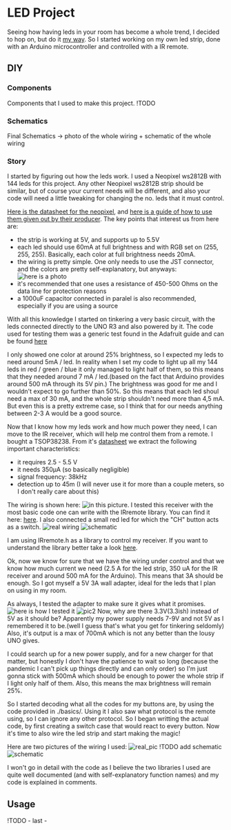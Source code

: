# LED Project

Seeing how having leds in your room has become a whole trend, I decided to hop on, but do it [my way](https://www.youtube.com/watch?v=qQzdAsjWGPg). So I started working on my own led strip, done with an Arduino microcontroller and controlled with a IR remote.

## DIY

### Components

Components that I used to make this project. !TODO

### Schematics 

Final Schematics  -> photo of the whole wiring + schematic of the whole wiring

### Story

I started by figuring out how the leds work. I used a Neopixel ws2812B with 144 leds for this project. Any other Neopixel ws2812B strip should be similar, but of course your current needs will be different, and also your code will need a little tweaking for changing the no. leds that it must control. 

[Here is the datasheet for the neopixel](https://d2j2m4p6r3pg95.cloudfront.net/module_files/led-cube/assets/datasheets/WS2812B.pdf), and [here is a guide of how to use them given out by their producer](https://components101.com/sites/default/files/component_datasheet/NeoPixel%20LEDs%20Datasheet.pdf). The key points that interest us from here are:

* the strip is working at 5V, and supports up to 5.5V
* each led should use 60mA at full brightness and with RGB set on (255, 255, 255). Basically, each color at full brightness needs 20mA.
* the wiring is pretty simple. One only needs to use the JST connector, and the colors are pretty self-explanatory, but anyways: ![here is a photo](./imgs/img1.jpg) 
* it's recommended that one uses a resistance of 450-500 Ohms on the data line for protection reasons
* a 1000uF capacitor connected in paralel is also recommended, especially if you are using a source

With all this knowledge I started on tinkering a very basic circuit, with the leds connected directly to the UNO R3 and also powered by it. The code used for testing them was a generic test found in the Adafruit guide and can be found [here](./src/basics/basic_test/basic_test.ino)

I only showed one color at around 25% brightness, so I expected my leds to need around 5mA / led. In reality when I set my code to light up all my 144 leds in red / green / blue it only managed to light half of them, so this means that they needed around 7 mA / led.(based on the fact that Arduino provides around 500 mA through its 5V pin.) The brightness was good for me and I wouldn't expect to go further than 50%. So this means that each led shoul need a max of 30 mA, and the whole strip shouldn't need more than 4,5 mA. But even this is a pretty extreme case, so I think that for our needs anything between 2-3 A would be a good source.

Now that I know how my leds work and how much power they need, I can move to the IR receiver, which will help me control them from a remote. I bought a TSOP38238. From it's [datasheet](https://www.sparkfun.com/datasheets/Sensors/Infrared/tsop382.pdf) we extract the following important characteristics: 

* it requires 2.5 - 5.5 V
* it needs 350µA (so basically negligible)
* signal frequency: 38kHz
* detection up to 45m (I will never use it for more than a couple meters, so I don't really care about this) 

The wiring is shown here: ![in this picture](./imgs/ir_wiring.jpg). I tested this receiver with the most basic code one can write with the IRremote library. You can find it here: [here](./src/basics/basic_ir_test/basic_ir_test.ino). I also connected a small red led for which the "CH" button acts as a switch. ![real wiring](./imgs/ir_led_wiring.jpg) ![schematic](./imgs/schematic_wiring.png) 

I am using IRremote.h as a library to control my receiver. If you want to understand the library better take a look [here](https://github.com/Arduino-IRremote/Arduino-IRremote/tree/master/src).

Ok, now we know for sure that we have the wiring under control and that we know how much current we need (2.5 A for the led strip, 350 uA for the IR receiver and around 500 mA for the Arduino). This means that 3A should be enough. So I got myself a 5V 3A wall adapter, ideal for the leds that I plan on using in my room.

As always, I tested the adapter to make sure it gives what it promises. ![here is how I tested it](./imgs/source_check.jpg) ![pic2](./imgs/source_check_led.jpg) Now, why are there 3.3V(3.3ish) instead of 5V as it should be? Apparently my power supply needs 7-9V and not 5V as I remembered it to be.(well I guess that's what you get for tinkering seldomly) Also, it's output is a max of 700mA which is not any better than the lousy UNO gives.

I could search up for a new power supply, and for a new charger for that matter, but honestly I don't have the patience to wait so long (because the pandemic I can't pick up things directly and can only order) so I'm just gonna stick with 500mA which should be enough to power the whole strip if I light only half of them. Also, this means the max brightness will remain 25%. 

So I started decoding what all the codes for my buttons are, by using the code provided in ./basics/. Using it I also saw what protocol is the remote using, so I can ignore any other protocol. So I began writting the actual code, by first creating a switch case that would react to every button. Now it's time to also wire the led strip and start making the magic!

Here are two pictures of the wiring I used:
![real_pic](./imgs/ir_led_strip_wiring.jpg)
!TODO add schematic ![schematic]()

I won't go in detail with the code as I believe the two libraries I used are quite well documented (and with self-explanatory function names) and my code is explained in comments.


## Usage

!TODO - last -

